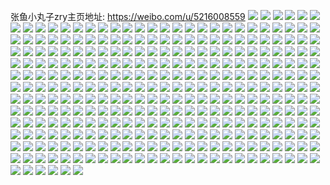 张鱼小丸子zry主页地址: https://weibo.com/u/5216008559 
![](https://wx4.sinaimg.cn/mw2000/005GZQ6jly1h8wqe8oeirj30vc15swyc.jpg) 
![](https://wx4.sinaimg.cn/mw2000/005GZQ6jly1h8wqe47sd6j30vc15swuj.jpg) 
![](https://wx4.sinaimg.cn/mw2000/005GZQ6jly1h8qgtqzf7yj30mz0damyk.jpg) 
![](https://wx4.sinaimg.cn/mw2000/005GZQ6jly1h8l0cgpv4hj30s910h7hi.jpg) 
![](https://wx4.sinaimg.cn/mw2000/005GZQ6jly1h8l0chyuv0j30vc15sqp4.jpg) 
![](https://wx4.sinaimg.cn/mw2000/005GZQ6jly1h8l0u6iogcj30vc15s1hq.jpg) 
![](https://wx4.sinaimg.cn/mw2000/005GZQ6jly1h8l0i67tnmj30vc15saz4.jpg) 
![](https://wx4.sinaimg.cn/mw2000/005GZQ6jly1h8l0cfwki8j336c36c1l1.jpg) 
![](https://wx4.sinaimg.cn/mw2000/005GZQ6jly1h8l0v77wicj30vc15sqst.jpg) 
![](https://wx4.sinaimg.cn/mw2000/005GZQ6jly1h8l0f51cd9j31ky27mnpe.jpg) 
![](https://wx4.sinaimg.cn/mw2000/005GZQ6jly1h8l0js2gd4j30vc13equ6.jpg) 
![](https://wx4.sinaimg.cn/mw2000/005GZQ6jly1h8l0sjlpqej30vc15stth.jpg) 
![](https://wx4.sinaimg.cn/mw2000/005GZQ6jly1h8l0rvy72wj30q810ywt2.jpg) 
![](https://wx4.sinaimg.cn/mw2000/005GZQ6jly1h8bgb641zuj30n01dswj1.jpg) 
![](https://wx4.sinaimg.cn/mw2000/005GZQ6jly1h8bgb5on4bj30n013943b.jpg) 
![](https://wx4.sinaimg.cn/mw2000/005GZQ6jly1h8bgbhrh1nj30mj0mrwg8.jpg) 
![](https://wx4.sinaimg.cn/mw2000/005GZQ6jly1h8bgb5bd04j30n012ajui.jpg) 
![](https://wx4.sinaimg.cn/mw2000/005GZQ6jly1h86353wjo2j31o02yo1iu.jpg) 
![](https://wx4.sinaimg.cn/mw2000/005GZQ6jly1h86351vb59j30vc15sb1k.jpg) 
![](https://wx4.sinaimg.cn/mw2000/005GZQ6jly1h7xgbg18omj328y2zy4qp.jpg) 
![](https://wx4.sinaimg.cn/mw2000/005GZQ6jly1h7lahzz31jj32io1w0npe.jpg) 
![](https://wx4.sinaimg.cn/mw2000/005GZQ6jly1h7dhwazengj30jp0k3gm2.jpg) 
![](https://wx4.sinaimg.cn/mw2000/005GZQ6jly1h7dhwaog6hj30u0140qb3.jpg) 
![](https://wx4.sinaimg.cn/mw2000/005GZQ6jly1h77m5jlwwwj30mm0vadgm.jpg) 
![](https://wx4.sinaimg.cn/mw2000/005GZQ6jly1h77m5jbmxsj30n00qm770.jpg) 
![](https://wx4.sinaimg.cn/mw2000/005GZQ6jly1h77m5ju750j30n00mf0ur.jpg) 
![](https://wx4.sinaimg.cn/mw2000/005GZQ6jly1h74udh8y8xj30j60k7jrv.jpg) 
![](https://wx4.sinaimg.cn/mw2000/005GZQ6jly1h72qv8n2skj30n012xn1b.jpg) 
![](https://wx4.sinaimg.cn/mw2000/005GZQ6jly1h72qv92gwpj30n012v0u3.jpg) 
![](https://wx4.sinaimg.cn/mw2000/005GZQ6jly1h6ogid0gg5j30n014041f.jpg) 
![](https://wx4.sinaimg.cn/mw2000/005GZQ6jly1h6ogid866zj30n013rgmf.jpg) 
![](https://wx4.sinaimg.cn/mw2000/005GZQ6jly1h6ogidvtytj30my12r74x.jpg) 
![](https://wx4.sinaimg.cn/mw2000/005GZQ6jly1h6ob8md58mj30n0133af4.jpg) 
![](https://wx4.sinaimg.cn/mw2000/005GZQ6jly1h6ob8m49yaj30n013j0tz.jpg) 
![](https://wx4.sinaimg.cn/mw2000/005GZQ6jly1h6ob4j78ejj30y00y0765.jpg) 
![](https://wx4.sinaimg.cn/mw2000/005GZQ6jly1h6lcwcq9v3j30n01dswqh.jpg) 
![](https://wx4.sinaimg.cn/mw2000/005GZQ6jly1h6lcvu68daj315s0vc786.jpg) 
![](https://wx4.sinaimg.cn/mw2000/005GZQ6jly1h6k1cp4f0ij30mz0f9wgz.jpg) 
![](https://wx4.sinaimg.cn/mw2000/005GZQ6jly1h6k18mzk2wj32c03401ky.jpg) 
![](https://wx4.sinaimg.cn/mw2000/005GZQ6jly1h6k19d3zdkj30n01ds0wb.jpg) 
![](https://wx4.sinaimg.cn/mw2000/005GZQ6jly1h6k1i53q50j30vc15skcj.jpg) 
![](https://wx4.sinaimg.cn/mw2000/005GZQ6jly1h64441kwd5j30mz0cj0th.jpg) 
![](https://wx4.sinaimg.cn/mw2000/005GZQ6jly1h61s3mwd8vj31400u0jsw.jpg) 
![](https://wx4.sinaimg.cn/mw2000/005GZQ6jly1h5qa85m98jj30vc15s4g1.jpg) 
![](https://wx4.sinaimg.cn/mw2000/005GZQ6jly1h5mfnd7zsjj30vw0u0aki.jpg) 
![](https://wx4.sinaimg.cn/mw2000/005GZQ6jly1h4vlq05fbgj32c0340x6p.jpg) 
![](https://wx4.sinaimg.cn/mw2000/005GZQ6jly1h4vlpy7jshj32c02p64qq.jpg) 
![](https://wx4.sinaimg.cn/mw2000/005GZQ6jly1h4vlq0qsqwj30mz0kewhn.jpg) 
![](https://wx4.sinaimg.cn/mw2000/005GZQ6jly1h4vlpyuan3j30n01ds4dk.jpg) 
![](https://wx4.sinaimg.cn/mw2000/005GZQ6jly1h4vlpzabswj30n01dsauz.jpg) 
![](https://wx4.sinaimg.cn/mw2000/005GZQ6jly1h4vlpxfcdsj30n004c0t4.jpg) 
![](https://wx4.sinaimg.cn/mw2000/005GZQ6jly1h4rlmp34r1j30u0140jxx.jpg) 
![](https://wx4.sinaimg.cn/mw2000/005GZQ6jly1h4rlmnygqcj30u014042x.jpg) 
![](https://wx4.sinaimg.cn/mw2000/005GZQ6jly1h4jg02fo07j30u00u0tel.jpg) 
![](https://wx4.sinaimg.cn/mw2000/005GZQ6jly1h4jfw8n6rkj30u0140guq.jpg) 
![](https://wx4.sinaimg.cn/mw2000/005GZQ6jly1h4jfw9kiwbj30u01410y2.jpg) 
![](https://wx4.sinaimg.cn/mw2000/005GZQ6jly1h4jfw9yiwlj31400u0afo.jpg) 
![](https://wx4.sinaimg.cn/mw2000/005GZQ6jly1h497iib48aj30n01dsgu6.jpg) 
![](https://wx4.sinaimg.cn/mw2000/005GZQ6jly1h45ljs6i7jj31o0280x6p.jpg) 
![](https://wx4.sinaimg.cn/mw2000/005GZQ6jly1h45ljsyd7kj32801o07wh.jpg) 
![](https://wx4.sinaimg.cn/mw2000/005GZQ6jly1h4333039ttj31r60zkdqf.jpg) 
![](https://wx4.sinaimg.cn/mw2000/005GZQ6jly1h4143ffptfj32801o0qv5.jpg) 
![](https://wx4.sinaimg.cn/mw2000/005GZQ6jly1h4145d5btrj30n00cydie.jpg) 
![](https://wx4.sinaimg.cn/mw2000/005GZQ6jly1h3yqkpveb9j30jd0diq3z.jpg) 
![](https://wx4.sinaimg.cn/mw2000/005GZQ6jly1h3yqk2ey0oj30mz07bt90.jpg) 
![](https://wx4.sinaimg.cn/mw2000/005GZQ6jly1h3wgyo5hbzj30u4145gz9.jpg) 
![](https://wx4.sinaimg.cn/mw2000/005GZQ6jly1h3wgyrd1g7j31o0280e82.jpg) 
![](https://wx4.sinaimg.cn/mw2000/005GZQ6jly1h3wgysvztvj31o02804qq.jpg) 
![](https://wx4.sinaimg.cn/mw2000/005GZQ6jly1h3wh0caxtxj315s0vcqmm.jpg) 
![](https://wx4.sinaimg.cn/mw2000/005GZQ6jly1h3wgynghoej31ho1ho4qp.jpg) 
![](https://wx4.sinaimg.cn/mw2000/005GZQ6jly1h3wgyoqjarj30vc15se27.jpg) 
![](https://wx4.sinaimg.cn/mw2000/005GZQ6jly1h3wgytd7v9j30u01407eg.jpg) 
![](https://wx4.sinaimg.cn/mw2000/005GZQ6jly1h3v6s7ziuej315s0vce4d.jpg) 
![](https://wx4.sinaimg.cn/mw2000/005GZQ6jly1h3v6s7gx0tj30u01hctgj.jpg) 
![](https://wx4.sinaimg.cn/mw2000/005GZQ6jly1h3t02xdhuqj315s0vc4jg.jpg) 
![](https://wx4.sinaimg.cn/mw2000/005GZQ6jly1h3t02w1jghj315s0vc1fn.jpg) 
![](https://wx4.sinaimg.cn/mw2000/005GZQ6jly1h3t02x1gawj30n00yrmzo.jpg) 
![](https://wx4.sinaimg.cn/mw2000/005GZQ6jly1h3p899ojrlj30n01dsn4b.jpg) 
![](https://wx4.sinaimg.cn/mw2000/005GZQ6jly1h3ktzhqv27j31mc17q4qp.jpg) 
![](https://wx4.sinaimg.cn/mw2000/005GZQ6jly1h3ii9erkn1j31400u07g6.jpg) 
![](https://wx4.sinaimg.cn/mw2000/005GZQ6jly1h3f1l6t4f7j31330s4qo2.jpg) 
![](https://wx4.sinaimg.cn/mw2000/005GZQ6jly1h3f1kz53ylj315s0vcttx.jpg) 
![](https://wx4.sinaimg.cn/mw2000/005GZQ6jly1h3bnvu4z7cj313s4esb2a.jpg) 
![](https://wx4.sinaimg.cn/mw2000/005GZQ6jly1h3bnvywrrpj31gx4f3qv6.jpg) 
![](https://wx4.sinaimg.cn/mw2000/005GZQ6jly1h3bnw0yoh9j30wn1ypws3.jpg) 
![](https://wx4.sinaimg.cn/mw2000/005GZQ6jly1h3bnw1o68dj31gx4f3e82.jpg) 
![](https://wx4.sinaimg.cn/mw2000/005GZQ6jly1h3bnw2o3m3j31gz4f8npd.jpg) 
![](https://wx4.sinaimg.cn/mw2000/005GZQ6jly1h3bnw37y4jj30wp1ysnea.jpg) 
![](https://wx4.sinaimg.cn/mw2000/005GZQ6jly1h3bnw423quj327j4es7wi.jpg) 
![](https://wx4.sinaimg.cn/mw2000/005GZQ6jly1h3bnvzk0ogj30vc15sawp.jpg) 
![](https://wx4.sinaimg.cn/mw2000/005GZQ6jly1h3bnx2k2mlj30vc15s7qj.jpg) 
![](https://wx4.sinaimg.cn/mw2000/005GZQ6jly1h329m7wxrej315s1qob29.jpg) 
![](https://wx4.sinaimg.cn/mw2000/005GZQ6jly1h329m9n3p6j315s1qo1ky.jpg) 
![](https://wx4.sinaimg.cn/mw2000/005GZQ6jly1h329m6tzblj30vc15snbk.jpg) 
![](https://wx4.sinaimg.cn/mw2000/005GZQ6jly1h2zurp9832j31o0280kjl.jpg) 
![](https://wx4.sinaimg.cn/mw2000/005GZQ6jly1h2zurq81o8j31o0280x6p.jpg) 
![](https://wx4.sinaimg.cn/mw2000/005GZQ6jly1h2zurucev4j31o0280qv5.jpg) 
![](https://wx4.sinaimg.cn/mw2000/005GZQ6jly1h2zurur2v4j30vc15sau4.jpg) 
![](https://wx4.sinaimg.cn/mw2000/005GZQ6jly1h2zurmt09tj31o0280hdt.jpg) 
![](https://wx4.sinaimg.cn/mw2000/005GZQ6jly1h2xntwz6wjj30u00zxwi3.jpg) 
![](https://wx4.sinaimg.cn/mw2000/005GZQ6jly1h2xntw5ismj30u0140tcc.jpg) 
![](https://wx4.sinaimg.cn/mw2000/005GZQ6jly1h2xntxeu1bj310l0u07ar.jpg) 
![](https://wx4.sinaimg.cn/mw2000/005GZQ6jly1h2xntwjrlcj31400u0ae7.jpg) 
![](https://wx4.sinaimg.cn/mw2000/005GZQ6jly1h2xp788ptij30u00xxn3x.jpg) 
![](https://wx4.sinaimg.cn/mw2000/005GZQ6jly1h2xpfispevj31400u0jyy.jpg) 
![](https://wx4.sinaimg.cn/mw2000/005GZQ6jly1h2xp78gbfmj313r0tutgz.jpg) 
![](https://wx4.sinaimg.cn/mw2000/005GZQ6jly1h2xpfj2hq7j30u00z7q8j.jpg) 
![](https://wx4.sinaimg.cn/mw2000/005GZQ6jly1h2p9btv9ebj31qu340x6p.jpg) 
![](https://wx4.sinaimg.cn/mw2000/005GZQ6jly1h2p9bqylm1j32lk4mob2b.jpg) 
![](https://wx4.sinaimg.cn/mw2000/005GZQ6jly1h2p9bxdwgyj33401qub2a.jpg) 
![](https://wx4.sinaimg.cn/mw2000/005GZQ6jly1h2p9byv07jj34mo2lk4qs.jpg) 
![](https://wx4.sinaimg.cn/mw2000/005GZQ6jly1h2p9bphctgj31qu340b29.jpg) 
![](https://wx4.sinaimg.cn/mw2000/005GZQ6jly1h2p9bvwt97j31qu340x6q.jpg) 
![](https://wx4.sinaimg.cn/mw2000/005GZQ6jly1h2p9bs4utfj322o340b2a.jpg) 
![](https://wx4.sinaimg.cn/mw2000/005GZQ6jly1h2p9bzk9fzj30vc15sqhm.jpg) 
![](https://wx4.sinaimg.cn/mw2000/005GZQ6jly1h2cxapoiixj31400u0q6u.jpg) 
![](https://wx4.sinaimg.cn/mw2000/005GZQ6jly1h2cxapdeijj31400u0n0w.jpg) 
![](https://wx4.sinaimg.cn/mw2000/005GZQ6jly1h2cxaok50bj30u0140426.jpg) 
![](https://wx4.sinaimg.cn/mw2000/005GZQ6jly1h2cxaq3nxsj30u0140jvb.jpg) 
![](https://wx4.sinaimg.cn/mw2000/005GZQ6jly1h2cxao83zrj31400u0wmn.jpg) 
![](https://wx4.sinaimg.cn/mw2000/005GZQ6jly1h2cxaox8owj30u0140gtl.jpg) 
![](https://wx4.sinaimg.cn/mw2000/005GZQ6jly1h2cxh00qvmj30w70u07be.jpg) 
![](https://wx4.sinaimg.cn/mw2000/005GZQ6jly1h19lqmr3z1j30u01407d4.jpg) 
![](https://wx4.sinaimg.cn/mw2000/005GZQ6jly1h11j20r40pj30sg0mzdlt.jpg) 
![](https://wx4.sinaimg.cn/mw2000/005GZQ6jly1h0pzzwnbysj30u012479e.jpg) 
![](https://wx4.sinaimg.cn/mw2000/005GZQ6jly1h0pzzvy0h5j30u01hcgym.jpg) 
![](https://wx4.sinaimg.cn/mw2000/005GZQ6jly1h0pzzwcf99j30mc0cjdi6.jpg) 
![](https://wx4.sinaimg.cn/mw2000/005GZQ6jly1h0q0126hkrj31400u07ck.jpg) 
![](https://wx4.sinaimg.cn/mw2000/005GZQ6jly1h08nfcfspvj30vc15saow.jpg) 
![](https://wx4.sinaimg.cn/mw2000/005GZQ6jly1h08nfbs113j33402c0x6q.jpg) 
![](https://wx4.sinaimg.cn/mw2000/005GZQ6jly1h08nfav2srj30vc15skam.jpg) 
![](https://wx4.sinaimg.cn/mw2000/005GZQ6jly1gzze9jon5fj32dc35sb2b.jpg) 
![](https://wx4.sinaimg.cn/mw2000/005GZQ6jly1gzzeam510kj315o1qib29.jpg) 
![](https://wx4.sinaimg.cn/mw2000/005GZQ6jly1gzze9p34lij30vc15ska7.jpg) 
![](https://wx4.sinaimg.cn/mw2000/005GZQ6jly1gzzegz7kpcj32582sau0x.jpg) 
![](https://wx4.sinaimg.cn/mw2000/005GZQ6jly1gzwuuduxcjj30vc15sngf.jpg) 
![](https://wx4.sinaimg.cn/mw2000/005GZQ6jly1gzwuudky7bj31ds0n0ab5.jpg) 
![](https://wx4.sinaimg.cn/mw2000/005GZQ6jly1gzlkq7rqv8j30vc0p1dsr.jpg) 
![](https://wx4.sinaimg.cn/mw2000/005GZQ6jly1gzlkqc1d66j30u00ry49k.jpg) 
![](https://wx4.sinaimg.cn/mw2000/005GZQ6jly1gz9rqz39thj30n01dsmyg.jpg) 
![](https://wx4.sinaimg.cn/mw2000/005GZQ6jly1gz58aecbwwj30vc10skbe.jpg) 
![](https://wx4.sinaimg.cn/mw2000/005GZQ6jly1gyzgebor5jj33402c07wh.jpg) 
![](https://wx4.sinaimg.cn/mw2000/005GZQ6jly1gyye6we40bj30l50cxac3.jpg) 
![](https://wx4.sinaimg.cn/mw2000/005GZQ6jly1gyye6w6yhpj30iz0cvgp4.jpg) 
![](https://wx4.sinaimg.cn/mw2000/005GZQ6jly1gyye6x3oqaj31qo2bk4qp.jpg) 
![](https://wx4.sinaimg.cn/mw2000/005GZQ6jly1gyye6xwv4hj31qo2bk7wh.jpg) 
![](https://wx4.sinaimg.cn/mw2000/005GZQ6jly1gyye6y84q5j31fm1wuaxe.jpg) 
![](https://wx4.sinaimg.cn/mw2000/005GZQ6jly1gyye6yhjtsj31b01qottm.jpg) 
![](https://wx4.sinaimg.cn/mw2000/005GZQ6jly1gyye70rqqdj30vc15s49a.jpg) 
![](https://wx4.sinaimg.cn/mw2000/005GZQ6jly1gyye746ewqj315s0vcnaj.jpg) 
![](https://wx4.sinaimg.cn/mw2000/005GZQ6jly1gyw3suqcqkj30vc15sdv0.jpg) 
![](https://wx4.sinaimg.cn/mw2000/005GZQ6jly1gyv04kfsiwj31400u0k1e.jpg) 
![](https://wx4.sinaimg.cn/mw2000/005GZQ6jly1gyv04kmuhsj30u0141gp6.jpg) 
![](https://wx4.sinaimg.cn/mw2000/005GZQ6jly1gytw5rd6uij30n00z8ac6.jpg) 
![](https://wx4.sinaimg.cn/mw2000/005GZQ6jly1gyarvoqcnkj315s0vctwp.jpg) 
![](https://wx4.sinaimg.cn/mw2000/005GZQ6jly1gyarvpemumj30vc15se2w.jpg) 
![](https://wx4.sinaimg.cn/mw2000/005GZQ6jly1gy5ann5s70j30vc15sai2.jpg) 
![](https://wx4.sinaimg.cn/mw2000/005GZQ6jly1gxvnm2xnhvj30qo0zktqy.jpg) 
![](https://wx4.sinaimg.cn/mw2000/005GZQ6jly1gxvnm7ti81j315s0vck6i.jpg) 
![](https://wx4.sinaimg.cn/mw2000/005GZQ6jly1gxssus9mpnj315s0vck7y.jpg) 
![](https://wx4.sinaimg.cn/mw2000/005GZQ6jly1gxssuyl08dj326j2la1kz.jpg) 
![](https://wx4.sinaimg.cn/mw2000/005GZQ6jly1gxssv48ar5j30vc15stt0.jpg) 
![](https://wx4.sinaimg.cn/mw2000/005GZQ6jly1gxqaorw0r7j31410u0guh.jpg) 
![](https://wx4.sinaimg.cn/mw2000/005GZQ6jly1gxqaos7ct6j31400u07ii.jpg) 
![](https://wx4.sinaimg.cn/mw2000/005GZQ6jly1gxqaosl342j31400u0dnw.jpg) 
![](https://wx4.sinaimg.cn/mw2000/005GZQ6jly1gxqaotto3lj30vc0p2n70.jpg) 
![](https://wx4.sinaimg.cn/mw2000/005GZQ6jly1gxqaov0wi8j30u011rak2.jpg) 
![](https://wx4.sinaimg.cn/mw2000/005GZQ6jly1gxqap3sm5pj30sg0fzad0.jpg) 
![](https://wx4.sinaimg.cn/mw2000/005GZQ6jly1gxqaqq751cj31400u0ajd.jpg) 
![](https://wx4.sinaimg.cn/mw2000/005GZQ6jly1gxqaqquezyj30u01407nq.jpg) 
![](https://wx4.sinaimg.cn/mw2000/005GZQ6jly1gxqaqpqoegj30u0140qhk.jpg) 
![](https://wx4.sinaimg.cn/mw2000/005GZQ6jly1gxpfk2qpgmj30vc15s4fl.jpg) 
![](https://wx4.sinaimg.cn/mw2000/005GZQ6jly1gxpfk4bwx2j31ml264kjl.jpg) 
![](https://wx4.sinaimg.cn/mw2000/005GZQ6jly1gxpfk4oc92j30vc15snhb.jpg) 
![](https://wx4.sinaimg.cn/mw2000/005GZQ6jly1gxpfk65j97j315s0vcngg.jpg) 
![](https://wx4.sinaimg.cn/mw2000/005GZQ6jly1gx314419nlj30u0140wkl.jpg) 
![](https://wx4.sinaimg.cn/mw2000/005GZQ6jly1gx3145evhij30u0140ah3.jpg) 
![](https://wx4.sinaimg.cn/mw2000/005GZQ6jly1gx3144z7syj30u0140gsp.jpg) 
![](https://wx4.sinaimg.cn/mw2000/005GZQ6jly1gx3145pg2ej30n01ezn4o.jpg) 
![](https://wx4.sinaimg.cn/mw2000/005GZQ6jly1gx3143sgbfj30n00wdwj1.jpg) 
![](https://wx4.sinaimg.cn/mw2000/005GZQ6jly1gx3144hfwnj31400u0wl1.jpg) 
![](https://wx4.sinaimg.cn/mw2000/005GZQ6jly1gx31axzm4dj31400u0qau.jpg) 
![](https://wx4.sinaimg.cn/mw2000/005GZQ6jly1gx31bfiqsbj31400u046l.jpg) 
![](https://wx4.sinaimg.cn/mw2000/005GZQ6jly1gx31bfyrpfj31400u0jzv.jpg) 
![](https://wx4.sinaimg.cn/mw2000/005GZQ6jly1gx0xfybz8cj315s0vch3n.jpg) 
![](https://wx4.sinaimg.cn/mw2000/005GZQ6jly1gx0xfzjszmj33402c0x6p.jpg) 
![](https://wx4.sinaimg.cn/mw2000/005GZQ6jly1gx0xfwt6mkj33402c0kjo.jpg) 
![](https://wx4.sinaimg.cn/mw2000/005GZQ6jly1gwsse6ww14j33402c07wh.jpg) 
![](https://wx4.sinaimg.cn/mw2000/005GZQ6jly1gwsse8387kj32j02bz7wh.jpg) 
![](https://wx4.sinaimg.cn/mw2000/005GZQ6jly1gwsse5tycyj33402c07wh.jpg) 
![](https://wx4.sinaimg.cn/mw2000/005GZQ6jly1gwroqso0nhj33402c0qv6.jpg) 
![](https://wx4.sinaimg.cn/mw2000/005GZQ6jly1gwroqudacsj33402c0hdu.jpg) 
![](https://wx4.sinaimg.cn/mw2000/005GZQ6jly1gwroqw748hj33402c0u0y.jpg) 
![](https://wx4.sinaimg.cn/mw2000/005GZQ6jly1gwpp2kurlxj30n017cn4z.jpg) 
![](https://wx4.sinaimg.cn/mw2000/005GZQ6jly1gwpp2lc0wsj30n0131n26.jpg) 
![](https://wx4.sinaimg.cn/mw2000/005GZQ6jly1gwpp2kmcwxj30n017mjv0.jpg) 
![](https://wx4.sinaimg.cn/mw2000/005GZQ6jly1gwpp2l3bezj30n00d3di2.jpg) 
![](https://wx4.sinaimg.cn/mw2000/005GZQ6jly1gwpp2lpw62j312c0t1gtn.jpg) 
![](https://wx4.sinaimg.cn/mw2000/005GZQ6jly1gwpp2m0fhaj31230u0gut.jpg) 
![](https://wx4.sinaimg.cn/mw2000/005GZQ6jly1gwpp2m8lsgj30n00djq3z.jpg) 
![](https://wx4.sinaimg.cn/mw2000/005GZQ6jly1gwpp34enwxj31400u0tfl.jpg) 
![](https://wx4.sinaimg.cn/mw2000/005GZQ6jly1gwpp4869x1j31400u0dlz.jpg) 
![](https://wx4.sinaimg.cn/mw2000/005GZQ6jly1gwahh1xd6fj30ss0lpmz9.jpg) 
![](https://wx4.sinaimg.cn/mw2000/005GZQ6jly1gwahg7zdqmj33402c07wh.jpg) 
![](https://wx4.sinaimg.cn/mw2000/005GZQ6jly1gwahg91bk8j33402c07wh.jpg) 
![](https://wx4.sinaimg.cn/mw2000/005GZQ6jly1gwahg9ya60j31900u0qja.jpg) 
![](https://wx4.sinaimg.cn/mw2000/005GZQ6jly1gwahgb1ukrj30l40fu0wk.jpg) 
![](https://wx4.sinaimg.cn/mw2000/005GZQ6jly1gwahgdwunrj33402c0hdu.jpg) 
![](https://wx4.sinaimg.cn/mw2000/005GZQ6jly1gwahg34m9fj31o02yl1ky.jpg) 
![](https://wx4.sinaimg.cn/mw2000/005GZQ6jly1gwahgat8azj31900u0gve.jpg) 
![](https://wx4.sinaimg.cn/mw2000/005GZQ6jly1gwahgbrs1cj32c0340e81.jpg) 
![](https://wx4.sinaimg.cn/mw2000/005GZQ6jly1gwahg6lef3j33402c01kz.jpg) 
![](https://wx4.sinaimg.cn/mw2000/005GZQ6jly1gwahgfln14j33402c0e82.jpg) 
![](https://wx4.sinaimg.cn/mw2000/005GZQ6jly1gwahg56k56j33402c01kz.jpg) 
![](https://wx4.sinaimg.cn/mw2000/005GZQ6jly1gwahhzptbmj33402c0qv3.jpg) 
![](https://wx4.sinaimg.cn/mw2000/005GZQ6jly1gw5bom2r6zj30u01400zl.jpg) 
![](https://wx4.sinaimg.cn/mw2000/005GZQ6jly1gw5bomd7b4j30u013zjym.jpg) 
![](https://wx4.sinaimg.cn/mw2000/005GZQ6jly1gw5boms6gsj30u013zwl9.jpg) 
![](https://wx4.sinaimg.cn/mw2000/005GZQ6jly1gw5boncnllj30u013ztfo.jpg) 
![](https://wx4.sinaimg.cn/mw2000/005GZQ6jly1gw5boo2yltj30u013zah6.jpg) 
![](https://wx4.sinaimg.cn/mw2000/005GZQ6jly1gw5bood5cgj30u013zjxz.jpg) 
![](https://wx4.sinaimg.cn/mw2000/005GZQ6jly1gw5boovwtaj30u01407ap.jpg) 
![](https://wx4.sinaimg.cn/mw2000/005GZQ6jly1gw5bolsw8aj30u0140do5.jpg) 
![](https://wx4.sinaimg.cn/mw2000/005GZQ6jly1gw5bqpg18hj30n00q977o.jpg) 
![](https://wx4.sinaimg.cn/mw2000/005GZQ6jly1gw5bop9hrej31400u0dvj.jpg) 
![](https://wx4.sinaimg.cn/mw2000/005GZQ6jly1gw3i93u9egj32801o07wh.jpg) 
![](https://wx4.sinaimg.cn/mw2000/005GZQ6jly1gw3i95hdkzj33402c0qv6.jpg) 
![](https://wx4.sinaimg.cn/mw2000/005GZQ6jly1gw3i97t6fpj33402c04qr.jpg) 
![](https://wx4.sinaimg.cn/mw2000/005GZQ6jly1gw02h4ugtej33402c07wj.jpg) 
![](https://wx4.sinaimg.cn/mw2000/005GZQ6jly1gw02h6wgwgj33402c0kjm.jpg) 
![](https://wx4.sinaimg.cn/mw2000/005GZQ6jly1gw02hamc2ej32p52c0u0y.jpg) 
![](https://wx4.sinaimg.cn/mw2000/005GZQ6jly1gw02h5t0nbj30jf0yhdl0.jpg) 
![](https://wx4.sinaimg.cn/mw2000/005GZQ6jly1gw02h2fw0qj33401vd4qq.jpg) 
![](https://wx4.sinaimg.cn/mw2000/005GZQ6jly1gw02gztroij30sg11wqnl.jpg) 
![](https://wx4.sinaimg.cn/mw2000/005GZQ6jly1gw02h8xmvcj33402c0x6q.jpg) 
![](https://wx4.sinaimg.cn/mw2000/005GZQ6jly1gw02h0bv99j31ba0zgqgv.jpg) 
![](https://wx4.sinaimg.cn/mw2000/005GZQ6jly1gw02hbi7w2j30n00h7jtk.jpg) 
![](https://wx4.sinaimg.cn/mw2000/005GZQ6jly1gvt3lq702hj33402c0qv6.jpg) 
![](https://wx4.sinaimg.cn/mw2000/005GZQ6jly1gvt3ls2275j33402c0u0y.jpg) 
![](https://wx4.sinaimg.cn/mw2000/005GZQ6jly1gvt3lp1t8pj32801o0kjl.jpg) 
![](https://wx4.sinaimg.cn/mw2000/005GZQ6jly1gvt3mlyy5jj33402c07wj.jpg) 
![](https://wx4.sinaimg.cn/mw2000/005GZQ6jly1gv6xr55cqkj61400u0alm02.jpg) 
![](https://wx4.sinaimg.cn/mw2000/005GZQ6jly1gupltdczpkj61400u07m802.jpg) 
![](https://wx4.sinaimg.cn/mw2000/005GZQ6jly1guoobck4u4j61o0280u0x02.jpg) 
![](https://wx4.sinaimg.cn/mw2000/005GZQ6jly1guoobgoe6vj61o02804qq02.jpg) 
![](https://wx4.sinaimg.cn/mw2000/005GZQ6jly1guoob91b4kj61o02807wi02.jpg) 
![](https://wx4.sinaimg.cn/mw2000/005GZQ6jly1guooawcsgbj62sw2cqnpd02.jpg) 
![](https://wx4.sinaimg.cn/mw2000/005GZQ6jly1guoob1ifq8j61f6280hdt02.jpg) 
![](https://wx4.sinaimg.cn/mw2000/005GZQ6jly1guooc4vbboj61o02804qq02.jpg) 
![](https://wx4.sinaimg.cn/mw2000/005GZQ6jly1guoocw90c7j62801o01ky02.jpg) 
![](https://wx4.sinaimg.cn/mw2000/005GZQ6jly1guooc5stb3j619d0mzacq02.jpg) 
![](https://wx4.sinaimg.cn/mw2000/005GZQ6jly1guoodtj6l4j61gh17q7wh02.jpg) 
![](https://wx4.sinaimg.cn/mw2000/005GZQ6jly1gucx1gag6uj63402c0u0z02.jpg) 
![](https://wx4.sinaimg.cn/mw2000/005GZQ6jly1gucx1kcxswj63402c0kjm02.jpg) 
![](https://wx4.sinaimg.cn/mw2000/005GZQ6jly1gucx1iuqz2j62c0340kjm02.jpg) 
![](https://wx4.sinaimg.cn/mw2000/005GZQ6jly1gucx1ptk9hj63402c0u0y02.jpg) 
![](https://wx4.sinaimg.cn/mw2000/005GZQ6jly1gucx1na5yxj63402c0e8302.jpg) 
![](https://wx4.sinaimg.cn/mw2000/005GZQ6jly1gubcfpdua9j60u0140adq02.jpg) 
![](https://wx4.sinaimg.cn/mw2000/005GZQ6jly1guaiiq0z5nj62dc35sx6s02.jpg) 
![](https://wx4.sinaimg.cn/mw2000/005GZQ6jly1gu8eq9ljw6j60u00u079902.jpg) 
![](https://wx4.sinaimg.cn/mw2000/005GZQ6jly1gu8eqelcz0j6340340u1102.jpg) 
![](https://wx4.sinaimg.cn/mw2000/005GZQ6jly1gu8eqf916lj60u00u07d702.jpg) 
![](https://wx4.sinaimg.cn/mw2000/005GZQ6jly1gt2t8y85vdj33402c0qv6.jpg) 
![](https://wx4.sinaimg.cn/mw2000/005GZQ6jly1gt2t93tpiej33402c0000.jpg) 
![](https://wx4.sinaimg.cn/mw2000/005GZQ6jly1gt2t9fuqlbj32c03401kz.jpg) 
![](https://wx4.sinaimg.cn/mw2000/005GZQ6jly1gt2t98j1vfj33402c0x6q.jpg) 
![](https://wx4.sinaimg.cn/mw2000/005GZQ6jly1gt2t969crlj33402c0e82.jpg) 
![](https://wx4.sinaimg.cn/mw2000/005GZQ6jly1gt2tac93pqj33402c0b29.jpg) 
![](https://wx4.sinaimg.cn/mw2000/005GZQ6jly1gt2t8w4kdzj33402c0npe.jpg) 
![](https://wx4.sinaimg.cn/mw2000/005GZQ6jly1gt2tbqltxoj33402c0hdu.jpg) 
![](https://wx4.sinaimg.cn/mw2000/005GZQ6jly1gt2taeuw9fj32c0340x6q.jpg) 
![](https://wx4.sinaimg.cn/mw2000/005GZQ6jly1gt2tai8ykbj33402c0npe.jpg) 
![](https://wx4.sinaimg.cn/mw2000/005GZQ6jly1gt2t9bqc00j33402c0qv6.jpg) 
![](https://wx4.sinaimg.cn/mw2000/005GZQ6jly1gt2t9a6kf0j32801o0x6p.jpg) 
![](https://wx4.sinaimg.cn/mw2000/005GZQ6jly1gspxqav41rj31400u0tgq.jpg) 
![](https://wx4.sinaimg.cn/mw2000/005GZQ6jly1gspxqbug5bj31400u0k1u.jpg) 
![](https://wx4.sinaimg.cn/mw2000/005GZQ6jly1gspxqbhfxgj31400u0q7d.jpg) 
![](https://wx4.sinaimg.cn/mw2000/005GZQ6jly1gspxqcnp29j31400u0thc.jpg) 
![](https://wx4.sinaimg.cn/mw2000/005GZQ6jly1gsmllnuie1j33402c0npe.jpg) 
![](https://wx4.sinaimg.cn/mw2000/005GZQ6jly1gsmllprthbj33402c07wi.jpg) 
![](https://wx4.sinaimg.cn/mw2000/005GZQ6jly1gslbzrb9y4j31400u0dq8.jpg) 
![](https://wx4.sinaimg.cn/mw2000/005GZQ6jly1gslc3htwmqj31400u0tfw.jpg) 
![](https://wx4.sinaimg.cn/mw2000/005GZQ6jly1gslbzpxg5dj31400u07ga.jpg) 
![](https://wx4.sinaimg.cn/mw2000/005GZQ6jly1gslbzrm50hj31400u0n1k.jpg) 
![](https://wx4.sinaimg.cn/mw2000/005GZQ6jly1gslbzrxizfj31400u0787.jpg) 
![](https://wx4.sinaimg.cn/mw2000/005GZQ6jly1gslbzs9ugsj31400u0doh.jpg) 
![](https://wx4.sinaimg.cn/mw2000/005GZQ6jly1gslbzqt4hpj31400u0k0n.jpg) 
![](https://wx4.sinaimg.cn/mw2000/005GZQ6jly1gslbzslgzsj31400u00yv.jpg) 
![](https://wx4.sinaimg.cn/mw2000/005GZQ6jly1gslc3h5ek6j31400u0tje.jpg) 
![](https://wx4.sinaimg.cn/mw2000/005GZQ6jly1gseelkf0lyj3340241b29.jpg) 
![](https://wx4.sinaimg.cn/mw2000/005GZQ6jly1gseeluw4vxj33402c01ky.jpg) 
![](https://wx4.sinaimg.cn/mw2000/005GZQ6jly1gromwzhz1ej33402c0npd.jpg) 
![](https://wx4.sinaimg.cn/mw2000/005GZQ6jly1gromx1brp1j33402c07wh.jpg) 
![](https://wx4.sinaimg.cn/mw2000/005GZQ6jly1gromx2vk1jj32x226s15a.jpg) 
![](https://wx4.sinaimg.cn/mw2000/005GZQ6jly1gromx4f2nbj33402c04oq.jpg) 
![](https://wx4.sinaimg.cn/mw2000/005GZQ6jly1gromx6hrz6j33402c0x6r.jpg) 
![](https://wx4.sinaimg.cn/mw2000/005GZQ6jly1gromxdstl7j31zl2ngkjn.jpg) 
![](https://wx4.sinaimg.cn/mw2000/005GZQ6jly1gnjxv648chj30u0140135.jpg) 
![](https://wx4.sinaimg.cn/mw2000/005GZQ6jly1glhoy8v4gej30u02i0dra.jpg) 
![](https://wx4.sinaimg.cn/mw2000/005GZQ6jly1glhoyei27fj30u01vjgod.jpg) 
![](https://wx4.sinaimg.cn/mw2000/005GZQ6jly1glhoyarlxkj30u01vj0ze.jpg) 
![](https://wx4.sinaimg.cn/mw2000/005GZQ6jly1glhoyferpyj30u0232tdg.jpg) 
![](https://wx4.sinaimg.cn/mw2000/005GZQ6jly1glhoygj25aj30u01w545l.jpg) 
![](https://wx4.sinaimg.cn/mw2000/005GZQ6jly1glhoyh5cqyj30u019142n.jpg) 
![](https://wx4.sinaimg.cn/mw2000/005GZQ6jly1glhoycjrvoj31400u0gue.jpg) 
![](https://wx4.sinaimg.cn/mw2000/005GZQ6jly1glhoydcg4qj31400u0n44.jpg) 
![](https://wx4.sinaimg.cn/mw2000/005GZQ6jly1glhoyboy0rj31400u0wk5.jpg) 
![](https://wx4.sinaimg.cn/mw2000/005GZQ6jly1ghzyqjg4m3j30k016879q.jpg) 
![](https://wx4.sinaimg.cn/mw2000/005GZQ6jly1gffg5lxaokj30u01hc4qp.jpg) 
![](https://wx4.sinaimg.cn/mw2000/005GZQ6jly1gffg5my490j31hc0u07wh.jpg) 
![](https://wx4.sinaimg.cn/mw2000/005GZQ6jly1g6sjhz3pkzj32ip1w1u10.jpg) 
![](https://wx4.sinaimg.cn/mw2000/005GZQ6jly1g6sji3az3uj33k02o0x6t.jpg) 
